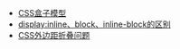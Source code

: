 - [CSS盒子模型](https://blog.csdn.net/b954960630/article/details/79774920)
- [display:inline、block、inline-block的区别](https://blog.csdn.net/b954960630/article/details/79570821)
- [CSS外边距折叠问题](https://blog.csdn.net/b954960630/article/details/79571653)
